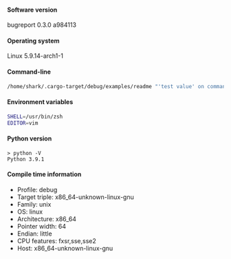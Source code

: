 #### Software version

bugreport 0.3.0 a984113

#### Operating system

Linux 5.9.14-arch1-1

#### Command-line

```bash
/home/shark/.cargo-target/debug/examples/readme "'test value' on command line" two three 
```

#### Environment variables

```bash
SHELL=/usr/bin/zsh
EDITOR=vim
```

#### Python version

```
> python -V 
Python 3.9.1
```

#### Compile time information

- Profile: debug
- Target triple: x86_64-unknown-linux-gnu
- Family: unix
- OS: linux
- Architecture: x86_64
- Pointer width: 64
- Endian: little
- CPU features: fxsr,sse,sse2
- Host: x86_64-unknown-linux-gnu



